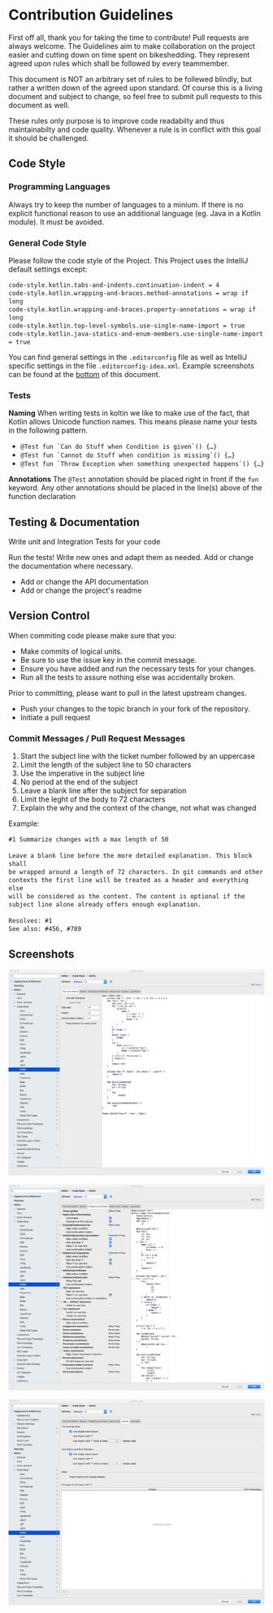 Contribution Guidelines
=================================

First off all, thank you for taking the time to contribute! Pull requests are always welcome.
The Guidelines aim to make collaboration on the project easier and cutting down on time
spent on bikeshedding. They represent agreed upon rules which shall be followed by every
teammember.

This document is NOT an arbitrary set of rules to be follewed blindly, but rather a written down
of the agreed upon standard. Of course this is a living document and subject to change,
so feel free to submit pull requests to this document as well.

These rules only purpose is to improve code readabilty and thus maintainabilty and code quality.
Whenever a rule is in conflict with this goal it should be challenged.


Code Style
----------
### Programming Languages
Always try to keep the number of languages to a minium. If there is no explicit functional reason
to use an additional language (eg. Java in a Kotlin module). It must be avoided. 

### General Code Style
Please follow the code style of the Project. This Project uses the IntelliJ default settings except:
```
code-style.kotlin.tabs-and-indents.continuation-indent = 4
code-style.kotlin.wrapping-and-braces.method-annotations = wrap if long
code-style.kotlin.wrapping-and-braces.property-annotations = wrap if long
code-style.kotlin.top-level-symbols.use-single-name-import = true
code-style.kotlin.java-statics-and-enum-members.use-single-name-import = true
```

You can find general settings in the `.editorconfig` file as well as IntelliJ specific settings in the file
`.editorconfig-idea.xml`. Example screenshots can be found at the [bottom](#screenshots) of this document.

### Tests
**Naming**
When writing tests in koltin we like to make use of the fact, that Kotlin allows Unicode function names. This means
please name your tests in the following pattern.
* ```@Test fun `Can do Stuff when Condition is given`() {…}```
* ```@Test fun `Cannot do Stuff when condition is missing`() {…}```
* ```@Test fun `Throw Exception when something unexpected happens`() {…}```

**Annotations**
The `@Test` annotation should be placed right in front if the `fun` keyword.
Any other annotations should be placed in the line(s) above of the function declaration 


Testing & Documentation
-------
Write unit and Integration Tests for your code

Run the tests! Write new ones and adapt them as needed.
Add or change the documentation where necessary.
* Add or change the API documentation
* Add or change the project's readme


Version Control
---------------
When commiting code please make sure that you:
* Make commits of logical units.
* Be sure to use the issue key in the commit message.
* Ensure you have added and run the necessary tests for your changes.
* Run all the tests to assure nothing else was accidentally broken.

Prior to committing, please want to pull in the latest upstream changes.

* Push your changes to the topic branch in your fork of the repository.
* Initiate a pull request

### Commit Messages / Pull Request Messages
1. Start the subject line with the ticket number followed by an uppercase
2. Limit the length of the subject line to 50 characters
3. Use the imperative in the subject line
4. No period at the end of the subject
5. Leave a blank line after the subject for separation
6. Limit the leght of the body to 72 characters
7. Explain the why and the context of the change, not what was changed

Example:

````````````
#1 Summarize changes with a max length of 50

Leave a blank line before the more detailed explanation. This block shall
be wrapped around a length of 72 characters. In git commands and other
contexts the first line will be treated as a header and everything else
will be considered as the content. The content is optional if the
subject line alone already offers enough explanation.

Resolves: #1
See also: #456, #789
````````````



Screenshots
----------
![](./docs/img/editor-settings-1.jpeg)

![](./docs/img/editor-settings-2.jpeg)

![](./docs/img/editor-settings-3.jpeg)

